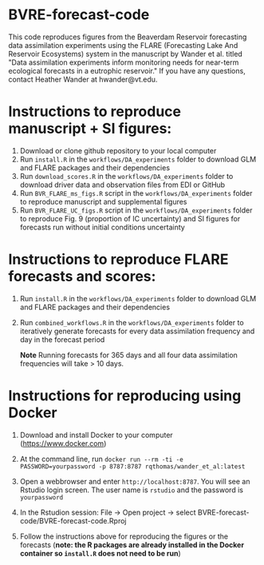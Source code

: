 # BVRE-forecast-code

This code reproduces figures from the Beaverdam Reservoir forecasting data assimilation experiments using the FLARE (Forecasting Lake And Reservoir Ecosystems) system in the manuscript by Wander et al. titled "Data assimilation experiments inform monitoring needs for near-term ecological forecasts in a eutrophic reservoir." If you have any questions, contact Heather Wander at hwander\@vt.edu. 

# Instructions to reproduce manuscript + SI figures:

1.  Download or clone github repository to your local computer
2.  Run `install.R` in the `workflows/DA_experiments` folder to download GLM and FLARE packages and their dependencies
3.  Run `download_scores.R` in the `workflows/DA_experiments` folder to download driver data and observation files from EDI or GitHub
4.  Run `BVR_FLARE_ms_figs.R` script in the `workflows/DA_experiments` folder to reproduce manuscript and supplemental figures
5.  Run `BVR_FLARE_UC_figs.R` script in the `workflows/DA_experiments` folder to reproduce Fig. 9 (proportion of IC uncertainty) and SI figures for forecasts run without initial conditions uncertainty

# Instructions to reproduce FLARE forecasts and scores:

1.  Run `install.R` in the `workflows/DA_experiments` folder to download GLM and FLARE packages and their dependencies

2.  Run `combined_workflows.R` in the `workflows/DA_experiments` folder to iteratively generate forecasts for every data assimilation frequency and day in the forecast period

    **Note** Running forecasts for 365 days and all four data assimilation frequencies will take \> 10 days.

# Instructions for reproducing using Docker

1.  Download and install Docker to your computer (<https://www.docker.com>)

2.  At the command line, run `docker run --rm -ti -e PASSWORD=yourpassword -p 8787:8787 rqthomas/wander_et_al:latest`

3.  Open a webbrowser and enter `http://localhost:8787`. You will see an Rstudio login screen. The user name is `rstudio` and the password is `yourpassword`

4.  In the Rstudion session: File -\> Open project -\> select BVRE-forecast-code/BVRE-forecast-code.Rproj

5.  Follow the instructions above for reproducing the figures or the forecasts (**note: the R packages are already installed in the Docker container so `install.R` does not need to be run**)
